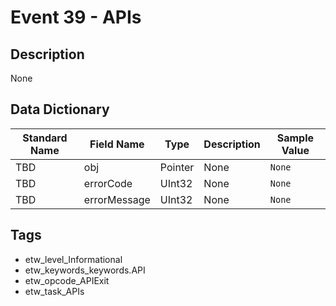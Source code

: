 # Event 39 - APIs

## Description
None

## Data Dictionary
|Standard Name|Field Name|Type|Description|Sample Value|
|---|---|---|---|---|
|TBD|obj|Pointer|None|`None`|
|TBD|errorCode|UInt32|None|`None`|
|TBD|errorMessage|UInt32|None|`None`|

## Tags
* etw_level_Informational
* etw_keywords_keywords.API
* etw_opcode_APIExit
* etw_task_APIs